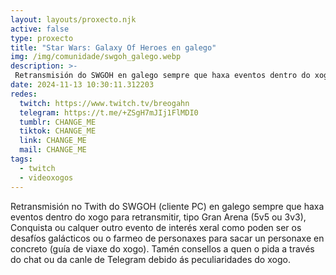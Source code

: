 ```yaml
---
layout: layouts/proxecto.njk
active: false
type: proxecto
title: "Star Wars: Galaxy Of Heroes en galego"
img: /img/comunidade/swgoh_galego.webp
description: >-
 Retransmisión do SWGOH en galego sempre que haxa eventos dentro do xogo para retransmitir.Retransmisión do SWGOH en galego sempre que haxa eventos dentro do xogo para retransmitir.
date: 2024-11-13 10:30:11.312203
redes:
  twitch: https://www.twitch.tv/breogahn
  telegram: https://t.me/+ZSgH7mJIj1FlMDI0
  tumblr: CHANGE_ME
  tiktok: CHANGE_ME
  link: CHANGE_ME
  mail: CHANGE_ME
tags:
  - twitch
  - videoxogos
---
```


Retransmisión no Twith do SWGOH (cliente PC) en galego sempre que haxa eventos dentro do xogo para retransmitir, tipo Gran Arena (5v5 ou 3v3), Conquista ou calquer outro evento de interés xeral como poden ser os desafíos galácticos ou o farmeo de personaxes para sacar un personaxe en concreto (guía de viaxe do xogo). Tamén consellos a quen o pida a través do chat ou da canle de Telegram debido ás peculiaridades do xogo.
